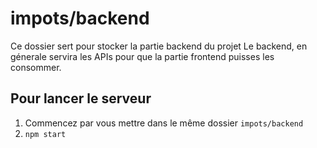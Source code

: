 # impots/backend

Ce dossier sert pour stocker la partie backend du projet
Le backend, en génerale servira les APIs pour que la partie frontend puisses les consommer.

## Pour lancer le serveur

1. Commencez par vous mettre dans le même dossier `impots/backend`
2. `npm start`
